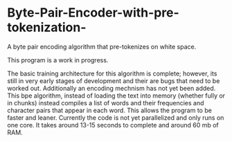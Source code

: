 # Byte-Pair-Encoder-with-pre-tokenization-
A byte pair encoding algorithm that pre-tokenizes on white space.

This program is a work in progress.

The basic training architecture for this algorithm is complete; however, its still in very early stages of development and their are bugs that need to be worked out. Additionally an encoding mechnism has not yet been added. This bpe algorithm, instead of loading the text into memory (whether fully or in chunks) instead compiles a list of words and their frequencies and character pairs that appear in each word. This allows the program to be faster and leaner. Currently the code is not yet parallelized and only runs on one core. It takes around 13-15 seconds to complete and around 60 mb of RAM.
